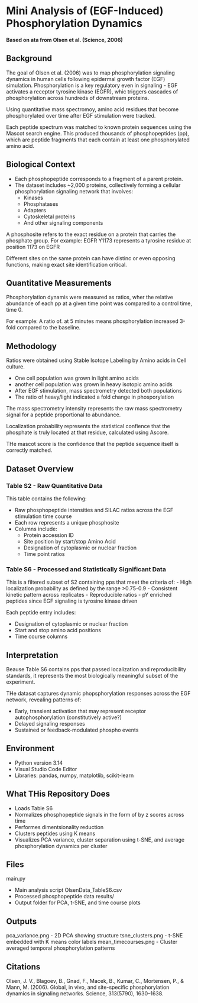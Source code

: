 # Mini Analysis of (EGF-Induced) Phosphorylation Dynamics

**Based on ata from Olsen et al. (Science, 2006)**

## Background

The goal of Olsen et al. (2006) was to map phosphorylation signaling dynamics in human cells following epidermal growth factor (EGF) simulation. Phosphorylation is a key regulatory even in signaling - EGF activates a receptor tyrosine kinase (EGFR), whic triggers cascades of phosphorylation across hundreds of downstream proteins.

Using quantitative mass spectromoy, amino acid residues that become phosphorylated over time after EGF stimulation were tracked.

Each peptide spectrum was matched to known protein sequences using the Mascot search engine. This produced thousands of phosphopeptides (pp), which are peptide fragments that each contain at least one phosphorylated amino acid.

## Biological Context

- Each phosphopeptide corresponds to a fragment of a parent protein.
- The dataset includes ~2,000 proteins, collectively forming a cellular phosphorylation signaling network that involves:
  - Kinases
  - Phosphatases
  - Adapters
  - Cytoskeletal proteins
  - And other signaling components

A phosphosite refers to the exact residue on a protein that carries the phosphate group. For example:
EGFR Y1173 represents a tyrosine residue at position 1173 on EGFR

Different sites on the same protein can have distinc or even opposing functions, making exact site identification critical.

## Quantitative Measurements

Phosphorylation dynamis were measured as ratios, wher the relative abundance of each pp at a given time point was compared to a control time, time 0.

For example: A ratio of. at 5 minutes means phosphorylation increased 3-fold compared to the baseline.

## Methodology

Ratios were obtained using Stable Isotope Labeling by Amino acids in Cell culture.

- One cell population was grown in light amino acids
- another cell population was grown in heavy isotopic amino acids
- After EGF stimulation, mass spectrometry detected both populations
- The ratio of heavy/light indicated a fold change in phosporylation

The mass spectrometry intensity represents the raw mass spectrometry signal for a peptide proportional to abundance.

Localization probability represents the statistical confience that the phosphate is truly located at that residue, calculated using Ascore.

THe mascot score is the confidence that the peptide sequence itself is correctly matched.

## Dataset Overview

### Table S2 - Raw Quantitative Data

This table contains the following:

- Raw phosphopeptide intensities and SILAC ratios across the EGF stimulation time course
- Each row represents a unique phosphosite
- Columns include:
  - Protein accession ID
  - Site position by start/stop Amino Acid
  - Designation of cytoplasmic or nuclear fraction
  - Time point ratios

### Table S6 - Processed and Statistically Significant Data

This is a filtered subset of S2 containing pps that meet the criteria of: - High localization probability as defined by the range >0.75-0.9 - Consistent kinetic pattern across replicates - Reproducible ratios - pY enriched peptides since EGF signaling is tyrosine kinase driven

Each peptide entry includes:

- Designation of cytoplasmic or nuclear fraction
- Start and stop amino acid positions
- Time course columns

## Interpretation

Beause Table S6 contains pps that passed localization and reproducibility standards, it represents the most biologically meaningful subset of the experiment.

THe datasat captures dynamic phopsphorylation responses across the EGF network, revealing patterns of:

- Early, transient activation that may represent receptor autophosphorylation (constitutively active?)
- Delayed signaling responses
- Sustained or feedback-modulated phospho events

## Environment

- Python version 3.14
- Visual Studio Code Editor
- Libraries: pandas, numpy, matplotlib, scikit-learn

## What THis Repository Does

- Loads Table S6
- Normalizes phosphopeptide signals in the form of by z scores across time
- Performes dimentsionality reduction
- Clusters peptides using K means
- Visualizes PCA variance, cluster separation using t-SNE, and average phosphorylation dynamics per cluster

## Files

main.py

- Main analysis script
  OlsenData_TableS6.csv
- Processed phosphopeptide data
  results/
- Output folder for PCA, t-SNE, and time course plots

## Outputs

pca_variance.png - 2D PCA showing structure
tsne_clusters.png - t-SNE embedded with K means color labels
mean_timecourses.png - Cluster averaged temporal phosphorylation patterns

## Citations

Olsen, J. V., Blagoev, B., Gnad, F., Macek, B., Kumar, C., Mortensen, P., & Mann, M. (2006).
Global, in vivo, and site-specific phosphorylation dynamics in signaling networks. Science, 313(5790), 1630–1638.
